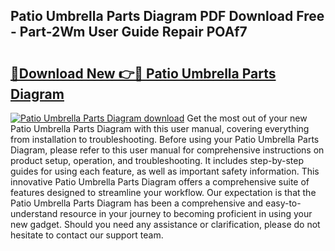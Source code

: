## Patio Umbrella Parts Diagram PDF Download Free - Part-2Wm User Guide Repair POAf7

# <h2><a href="http://dfng7s.blite.top/?on=Patio+Umbrella+Parts+Diagram">🔗Download New 👉🔴 Patio Umbrella Parts Diagram</a></h2>

[![Patio Umbrella Parts Diagram download](https://i.imgur.com/lujVjoI.png)](http://dfng7s.blite.top/?on=Patio+Umbrella+Parts+Diagram)
Get the most out of your new Patio Umbrella Parts Diagram with this user manual, covering everything from installation to troubleshooting. Before using your Patio Umbrella Parts Diagram, please refer to this user manual for comprehensive instructions on product setup, operation, and troubleshooting. It includes step-by-step guides for using each feature, as well as important safety information. This innovative Patio Umbrella Parts Diagram offers a comprehensive suite of features designed to streamline your workflow. Our expectation is that the Patio Umbrella Parts Diagram has been a comprehensive and easy-to-understand resource in your journey to becoming proficient in using your new gadget. Should you need any assistance or clarification, please do not hesitate to contact our support team.
